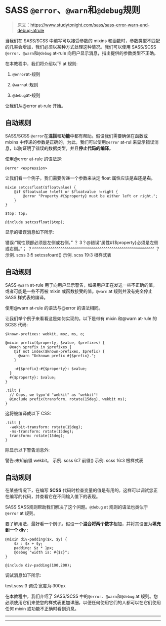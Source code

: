 # SASS `@error`、`@warn`和`@debug`规则

> 原文：<https://www.studytonight.com/sass/sass-error-warn-and-debug-atrule>

当我们在 SASS/SCSS 中编写可以接受参数的 mixins 和函数时，参数类型不匹配的几率会增加，我们必须以某种方式处理这种情况。我们可以使用 SASS/SCSS `@error`、`@warn`和`@debug` at-rule 向用户显示消息，指出提供的参数类型不正确。

在本教程中，我们将介绍以下 at 规则:

1.  `@error`at-规则

2.  `@warn`at-规则

3.  `@debug`at-规则

让我们从@error at-rule 开始。

## 自动规则

SASS/SCSS `@error`在**混搭**和**功能**中都有帮助。假设我们需要确保在函数或 mixins 中传递的参数是正确的，为此，我们可以使用`@error` at-rul 来显示错误消息，以防证明了错误的数据类型，并且**停止代码的编译**。

使用@error at-rule 的语法是:

```
@error <expression>
```

让我们看一个例子，我们需要传递一个参数来决定 float 属性应该是**左**还是**右**。

```
mixin setcssfloat($floatvalue) {
    @if $floatvalue !=left or $floatvalue !=right {
        @error "Property #{$property} must be either left or right.";
    }
}

$top: top;

@include setcssfloat($top);
```

显示的错误消息如下所示:

错误:“属性顶部必须是左侧或右侧。”
？
3？@错误“属性#{$property}必须是左侧或右侧。”；
？^^^^^^^^^^^^^^^^^^^^^^^^^^^^^^^^^^^^^^^^^^^^^^^^^^^^^^^^^^^^
？
示例. scss 3:5 setcssfoard()
示例. scss 19:3 根样式表

## 自动规则

SASS `@warn` at-rule 用于向用户显示警告，如果用户正在发送一些不正确的值，或者可能是一些不再被 mixin 或函数接受的值。`@warn` at 规则并没有完全停止 SASS 样式表的编译。

使用@warn at-rule 的语法与@error 的语法相同。

让我们举个例子来看看这是如何实现的。以下是带有 mixin 和@warn at-rule 的 SCSS 代码:

```
$known-prefixes: webkit, moz, ms, o;

@mixin prefix($property, $value, $prefixes) {
  @each $prefix in $prefixes {
    @if not index($known-prefixes, $prefix) {
      @warn "Unknown prefix #{$prefix}.";
    }

    -#{$prefix}-#{$property}: $value;
  }
  #{$property}: $value;
}

.tilt {
  // Oops, we typo'd "webkit" as "wekbit"!
  @include prefix(transform, rotate(15deg), wekbit ms);
}
```

这将被编译成以下 CSS:

```
.tilt {
  -wekbit-transform: rotate(15deg);
  -ms-transform: rotate(15deg);
  transform: rotate(15deg);
}
```

除显示以下警告消息外:

警告:未知前缀 wekbit。
示例. scss 6:7 前缀()
示例. scss 16:3 根样式表

## 自动规则

在某些情况下，在编写 **SCSS** 代码时检查变量的值是有用的，这样可以调试您正在编写的代码，并查看它在不同输入值下的表现。

SASS SASS规则帮助我们解决了这个问题。`@debug` at 规则的语法也类似于`@error` at 规则。

要了解用法，最好看一个例子。假设一个**混合将两个数字**相加，并将其设置为**填充到一个 div** :

```
@mixin div-padding($x, $y) {
    $z : $x + $y;
    padding: $z * 1px;
    @debug "width is: #{$z}";
}

@include div-padding(100,200);
```

调试消息如下所示:

test.scss:3 调试:宽度为:300px

在本教程中，我们介绍了 SASS/SCSS 中的`@error`、`@warn`和`@debug` at 规则。您必须使用它们来使您的样式表更加详细，以便任何使用它们的人都可以在它们使用任何 mixin 或功能不正确时看到消息。

* * *

* * *